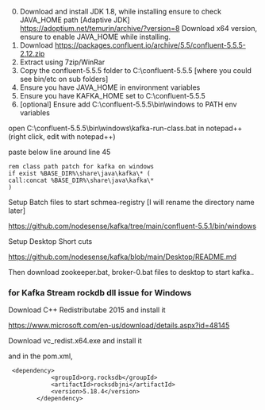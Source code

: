 




0. Download and install JDK 1.8, while installing ensure to check JAVA_HOME path [Adaptive JDK]  https://adoptium.net/temurin/archive/?version=8  Download x64 version, ensure to enable JAVA_HOME while installing.
1. Download  https://packages.confluent.io/archive/5.5/confluent-5.5.5-2.12.zip
2. Extract using 7zip/WinRar
3. Copy the confluent-5.5.5 folder to C:\confluent-5.5.5   [where you could see bin/etc on sub folders]
5. Ensure you have JAVA_HOME in environment variables
6. Ensure you have KAFKA_HOME set to C:\confluent-5.5.5
7. [optional] Ensure add C:\confluent-5.5.5\bin\windows to PATH env variables


open C:\confluent-5.5.5\bin\windows\kafka-run-class.bat in notepad++ (right click, edit with notepad++)

paste below line around line 45

```
rem class path patch for kafka on windows
if exist %BASE_DIR%\share\java\kafka\* (
call:concat %BASE_DIR%\share\java\kafka\*
)
```


Setup Batch files to start schmea-registry [I will rename the directory name later]

https://github.com/nodesense/kafka/tree/main/confluent-5.5.1/bin/windows


Setup Desktop Short cuts


https://github.com/nodesense/kafka/blob/main/Desktop/README.md

Then download zookeeper.bat, broker-0.bat files to desktop to start kafka..

### for Kafka Stream rockdb dll issue for Windows

Download C++ Redistributabe 2015 and install it

https://www.microsoft.com/en-us/download/details.aspx?id=48145

Download vc_redist.x64.exe and install it


and in the pom.xml,

```
 <dependency>
            <groupId>org.rocksdb</groupId>
            <artifactId>rocksdbjni</artifactId>
            <version>5.18.4</version>
        </dependency>
```

